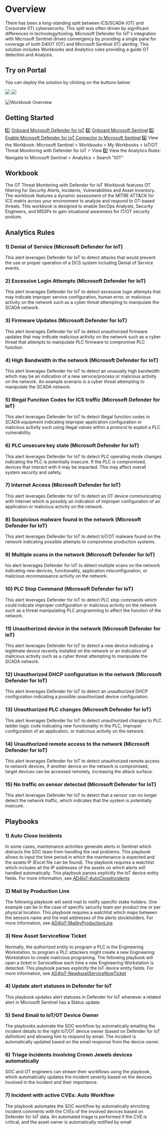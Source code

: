 # Overview
There has been a long-standing split between ICS/SCADA (OT) and Corporate (IT) cybersecurity. This split was often driven by significant differences in technology/tooling. Microsoft Defender for IoT's integration with Microsoft Sentinel drives convergency by providing a single pane for coverage of both D4IOT (OT) and Microsoft Sentinel (IT) alerting. This solution includes Workbooks and Analytics rules providing a guide OT detection and Analysis.

## Try on Portal
You can deploy the solution by clicking on the buttons below:

<a href="https://portal.azure.com/#create/Microsoft.Template/uri/https%3A%2F%2Fraw.githubusercontent.com%2FAzure%2FAzure-Sentinel%2Fmaster%2FSolutions%2FIoTOTThreatMonitoringwithDefenderforIoT%2FPackage%2FmainTemplate.json" target="_blank"><img src="https://aka.ms/deploytoazurebutton"/></a>
<a href="https://portal.azure.us/#create/Microsoft.Template/uri/https%3A%2F%2Fraw.githubusercontent.com%2FAzure%2FAzure-Sentinel%2Fmaster%2FSolutions%2FIoTOTThreatMonitoringwithDefenderforIoT%2FPackage%2FmainTemplate.json" target="_blank"><img src="https://aka.ms/deploytoazuregovbutton"/></a>

![Workbook Overview](https://github.com/Azure/Azure-Sentinel/blob/master/Solutions/IoTOTThreatMonitoringwithDefenderforIoT/Workbooks/Images/IoTOTThreatMonitoringwithDefenderforIoTBlack.png?raw=true)

## Getting Started
1️⃣ [Onboard Microsoft Defender for IoT](https://docs.microsoft.com/azure/defender-for-iot/device-builders/quickstart-onboard-iot-hub)
2️⃣ [Onboard Microsoft Sentinel](https://docs.microsoft.com/azure/sentinel/quickstart-onboard)
3️⃣ [Enable Microsoft Defender for IoT Connector to Microsoft Sentinel](https://docs.microsoft.com/azure/defender-for-iot/organizations/how-to-configure-with-sentinel)
4️⃣ View the Workbook: Microsoft Sentinel > Workbooks > My Workbooks > IoT/OT Threat Monitoring with Defender for IoT > View
5️⃣ View the Analytics Rules: Navigate to Microsoft Sentinel > Analytics > Search "IOT"

## Workbook
The OT Threat Monitoring with Defender for IoT Workbook features OT filtering for Security Alerts, Incidents, Vulnerabilities and Asset Inventory. The workbook features a dynamic assessment of the MITRE ATT&CK for ICS matrix across your environment to analyze and respond to OT-based threats. This workbook is designed to enable SecOps Analysts, Security Engineers, and MSSPs to gain situational awareness for IT/OT security posture.

## Analytics Rules
### 1) Denial of Service (Microsoft Defender for IoT)
This alert leverages Defender for IoT to detect attacks that would prevent the use or proper operation of a DCS system including Denial of Service events.
### 2) Excessive Login Attempts (Microsoft Defender for IoT)
This alert leverages Defender for IoT to detect excessive login attempts that may indicate improper service configuration, human error, or malicious activity on the network such as a cyber threat attempting to manipulate the SCADA network.
### 3) Firmware Updates (Microsoft Defender for IoT)
This alert leverages Defender for IoT to detect unauthorized firmware updates that may indicate malicious activity on the network such as a cyber threat that attempts to manipulate PLC firmware to compromise PLC function.
### 4) High Bandwidth in the network (Microsoft Defender for IoT)
This alert leverages Defender for IoT to detect an unusually high bandwidth which may be an indication of a new service/process or malicious activity on the network. An example scenario is a cyber threat attempting to manipulate the SCADA network.
### 5) Illegal Function Codes for ICS traffic (Microsoft Defender for IoT)
This alert leverages Defender for IoT to detect Illegal function codes in SCADA equipment indicating improper application configuration or malicious activity such using illegal values within a protocol to exploit a PLC vulnerability.
### 6) PLC unsecure key state (Microsoft Defender for IoT)
This alert leverages Defender for IoT to detect PLC operating mode changes indicating the PLC is potentially insecure. If the PLC is compromised, devices that interact with it may be impacted. This may affect overall system security and safety.
### 7) Internet Access (Microsoft Defender for IoT)
This alert leverages Defender for IoT to detect an OT device communicating with Internet which is possibly an indication of improper configuration of an application or malicious activity on the network.
### 8) Suspicious malware found in the network (Microsoft Defender for IoT)
This alert leverages Defender for IoT to detect IoT/OT malware found on the network indicating possible attempts to compromise production systems.
### 9) Multiple scans in the network (Microsoft Defender for IoT)
his alert leverages Defender for IoT to detect multiple scans on the network indicating new devices, functionality, application misconfiguration, or malicious reconnaissance activity on the network.
### 10) PLC Stop Command (Microsoft Defender for IoT)
This alert leverages Defender for IoT to detect PLC stop commands which could indicate improper configuration or malicious activity on the network such as a threat manipulating PLC programming to affect the function of the network.
### 11) Unauthorized device in the network (Microsoft Defender for IoT)
This alert leverages Defender for IoT to detect a new device indicating a legitimate device recently installed on the network or an indication of malicious activity such as a cyber threat attempting to manipulate the SCADA network.
### 12) Unauthorized DHCP configuration in the network (Microsoft Defender for IoT)
This alert leverages Defender for IoT to detect an unauthorized DHCP configuration indicating a possible unauthorized device configuration.
### 13) Unauthorized PLC changes (Microsoft Defender for IoT)
This alert leverages Defender for IoT to detect unauthorized changes to PLC ladder logic code indicating new functionality in the PLC, improper configuration of an application, or malicious activity on the network.
### 14) Unauthorized remote access to the network (Microsoft Defender for IoT)
This alert leverages Defender for IoT to detect unauthorized remote access to network devices, if another device on the network is compromised, target devices can be accessed remotely, increasing the attack surface.
### 15) No traffic on sensor detected (Microsoft Defender for IoT)
This alert leverages Defender for IoT to detect that a sensor can no longer detect the network traffic, which indicates that the system is potentially insecure.

## Playbooks
### 1) Auto Close Incidents
In some cases, maintenance activities generate alerts in Sentinel which distracts the SOC team from handling the real problems. This playbook allows to input the time period in which the maintenance is expected and the assets IP (Excel file can be found). The playbook requires a watchlist which includes all the IP addresses of the assets on which alerts will handled automatically. This playbook parses explicitly the IoT device entity fields. For more information, see [AD4IoT-AutoCloseIncidents](https://github.com/Azure/Azure-Sentinel/tree/master/Playbooks/AD4IoT-AutoCloseIncidents)
### 2) Mail by Production Line
The following playbook will send mail to notify specific stake holders. One example can be in the case of specific security team per product line or per physical location. This playbook requires a watchlist which maps between the sensors name and the mail addresses of the alerts stockholders. For more information, see [AD4IoT-MailbyProductionLine](https://github.com/Azure/Azure-Sentinel/tree/master/Playbooks/AD4IoT-MailbyProductionLine)
### 3) New Asset ServiceNow Ticket
Normally, the authorized entity to program a PLC is the Engineering Workstation, to program a PLC attackers might create a new Engineering Workstation to create malicious programing. The following playbook will open a ticket in ServiceNow each time a new Engineering Workstation is detected. This playbook parses explicitly the IoT device entity fields. For more information, see [AD4IoT-NewAssetServiceNowTicket](https://github.com/Azure/Azure-Sentinel/blob/master/Playbooks/AD4IoT-NewAssetServiceNowTicket/readme.md)
### 4) Update alert statuses in Defender for IoT
This playbook updates alert statuses in Defender for IoT whenever a related alert in Microsoft Sentinel has a Status update.
### 5) Send Email to IoT/OT Device Owner
The playbooks automate the SOC workflow by automatically emailing the incident details to the right IoT/OT device owner (based on Defender for IoT dafinition) and allowing him to respond by email. The incident is automatically updated based on the email response from the device owner.
### 6) Triage incidents involving Crown Jewels devices automatically
SOC and OT engineers can stream their workflows using the playbook, which automatically updates the incident severity based on the devices involved in the incident and their importance.
### 7) Incident with active CVEs: Auto Workflow
The playbook automates the SOC workflow by automatically enriching incident comments with the CVEs of the involved devices based on Defender for IoT data.
An automated triage is performed if the CVE is critical, and the asset owner is automatically notified by email
